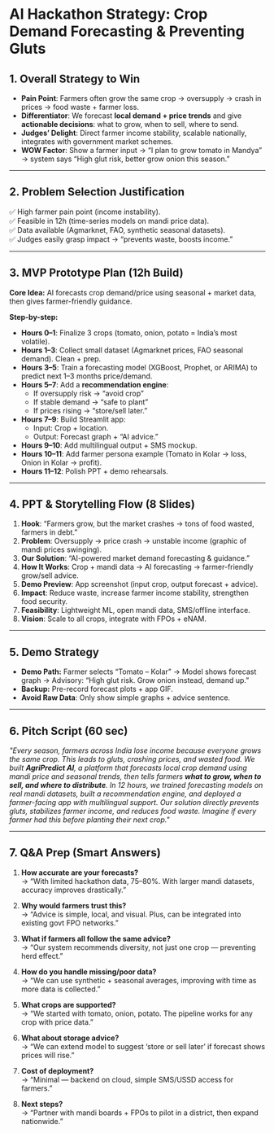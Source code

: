# AI Hackathon Strategy: Crop Demand Forecasting & Preventing Gluts

## 1. Overall Strategy to Win
- **Pain Point**: Farmers often grow the same crop → oversupply → crash in prices → food waste + farmer loss.  
- **Differentiator**: We forecast **local demand + price trends** and give **actionable decisions**: what to grow, when to sell, where to send.  
- **Judges’ Delight**: Direct farmer income stability, scalable nationally, integrates with government market schemes.  
- **WOW Factor**: Show a farmer input → “I plan to grow tomato in Mandya” → system says “High glut risk, better grow onion this season.”  

---

## 2. Problem Selection Justification
✅ High farmer pain point (income instability).  
✅ Feasible in 12h (time-series models on mandi price data).  
✅ Data available (Agmarknet, FAO, synthetic seasonal datasets).  
✅ Judges easily grasp impact → “prevents waste, boosts income.”  

---

## 3. MVP Prototype Plan (12h Build)
**Core Idea:** AI forecasts crop demand/price using seasonal + market data, then gives farmer-friendly guidance.  

**Step-by-step:**  
- **Hours 0–1**: Finalize 3 crops (tomato, onion, potato = India’s most volatile).  
- **Hours 1–3**: Collect small dataset (Agmarknet prices, FAO seasonal demand). Clean + prep.  
- **Hours 3–5**: Train a forecasting model (XGBoost, Prophet, or ARIMA) to predict next 1–3 months price/demand.  
- **Hours 5–7**: Add a **recommendation engine**:  
  - If oversupply risk → “avoid crop”  
  - If stable demand → “safe to plant”  
  - If prices rising → “store/sell later.”  
- **Hours 7–9**: Build Streamlit app:  
  - Input: Crop + location.  
  - Output: Forecast graph + “AI advice.”  
- **Hours 9–10**: Add multilingual output + SMS mockup.  
- **Hours 10–11**: Add farmer persona example (Tomato in Kolar → loss, Onion in Kolar → profit).  
- **Hours 11–12**: Polish PPT + demo rehearsals.  

---

## 4. PPT & Storytelling Flow (8 Slides)
1. **Hook**: “Farmers grow, but the market crashes → tons of food wasted, farmers in debt.”  
2. **Problem**: Oversupply → price crash → unstable income (graphic of mandi prices swinging).  
3. **Our Solution**: “AI-powered market demand forecasting & guidance.”  
4. **How It Works**: Crop + mandi data → AI forecasting → farmer-friendly grow/sell advice.  
5. **Demo Preview**: App screenshot (input crop, output forecast + advice).  
6. **Impact**: Reduce waste, increase farmer income stability, strengthen food security.  
7. **Feasibility**: Lightweight ML, open mandi data, SMS/offline interface.  
8. **Vision**: Scale to all crops, integrate with FPOs + eNAM.  

---

## 5. Demo Strategy
- **Demo Path:** Farmer selects “Tomato – Kolar” → Model shows forecast graph → Advisory: “High glut risk. Grow onion instead, demand up.”  
- **Backup:** Pre-record forecast plots + app GIF.  
- **Avoid Raw Data**: Only show simple graphs + advice sentence.  

---

## 6. Pitch Script (60 sec)
*"Every season, farmers across India lose income because everyone grows the same crop. This leads to gluts, crashing prices, and wasted food. We built **AgriPredict AI**, a platform that forecasts local crop demand using mandi price and seasonal trends, then tells farmers **what to grow, when to sell, and where to distribute**. In 12 hours, we trained forecasting models on real mandi datasets, built a recommendation engine, and deployed a farmer-facing app with multilingual support. Our solution directly prevents gluts, stabilizes farmer income, and reduces food waste. Imagine if every farmer had this before planting their next crop."*  

---

## 7. Q&A Prep (Smart Answers)
1. **How accurate are your forecasts?**  
   → “With limited hackathon data, 75–80%. With larger mandi datasets, accuracy improves drastically.”  

2. **Why would farmers trust this?**  
   → “Advice is simple, local, and visual. Plus, can be integrated into existing govt FPO networks.”  

3. **What if farmers all follow the same advice?**  
   → “Our system recommends diversity, not just one crop — preventing herd effect.”  

4. **How do you handle missing/poor data?**  
   → “We can use synthetic + seasonal averages, improving with time as more data is collected.”  

5. **What crops are supported?**  
   → “We started with tomato, onion, potato. The pipeline works for any crop with price data.”  

6. **What about storage advice?**  
   → “We can extend model to suggest ‘store or sell later’ if forecast shows prices will rise.”  

7. **Cost of deployment?**  
   → “Minimal — backend on cloud, simple SMS/USSD access for farmers.”  

8. **Next steps?**  
   → “Partner with mandi boards + FPOs to pilot in a district, then expand nationwide.”  
